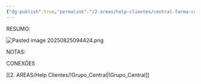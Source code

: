 ```yaml
---
{"dg-publish":true,"permalink":"/2-areas/help-clientes/central-farma-comercio-varejista/","dgPassFrontmatter":true,"created":"2025-08-25T09:42:37.296-03:00","updated":"2025-08-25T09:46:37.601-03:00"}
---
```


RESUMO:


![Pasted image 20250825094424.png](/img/user/4.%20ARQUIVOS/Pasted%20image%2020250825094424.png)

NOTAS:


CONEXÕES

[[2. AREAS/Help Clientes/!Grupo_Central\|!Grupo_Central]]